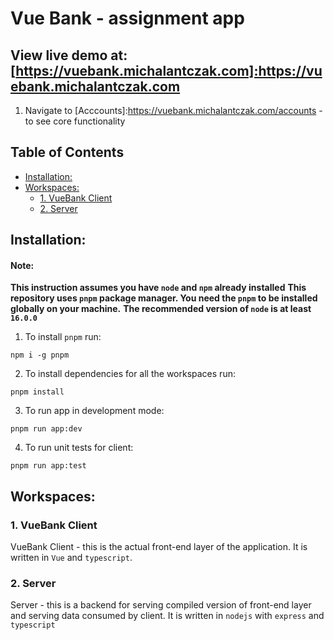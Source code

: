 # Vue Bank - assignment app

## View live demo at: [https://vuebank.michalantczak.com]:https://vuebank.michalantczak.com

1. Navigate to [Acccounts]:https://vuebank.michalantczak.com/accounts - to see core functionality

## Table of Contents

- [Installation:](#Installation)
- [Workspaces:](#Workspaces)
  - [1. VueBank Client](#1-insights-client)
  - [2. Server](#2-insights-mfe-playground)

## Installation:

#### Note:

**This instruction assumes you have `node` and `npm` already installed**
**This repository uses `pnpm` package manager. You need the `pnpm` to be installed globally on your machine.**
**The recommended version of `node` is at least `16.0.0`**

1. To install `pnpm` run:

`npm i -g pnpm`

2. To install dependencies for all the workspaces run:

`pnpm install`

3. To run app in development mode:

`pnpm run app:dev`

4. To run unit tests for client:

`pnpm run app:test`

## Workspaces:

### 1. VueBank Client

VueBank Client - this is the actual front-end layer of the application. It is written in `Vue` and `typescript`.

### 2. Server

Server - this is a backend for serving compiled version of front-end layer and serving data consumed by client. It is written in `nodejs` with `express` and `typescript`
